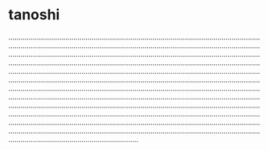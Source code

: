 # tanoshi

................................................................................................................................................................................................................................................................................................................................................................................................................................................................................................................................................................................................................................................................................................................................................................................................................................................................................................................................................................................................................................................................................................................................................................................................................................................................................................................................................................................................................................................................................................................................................................................................................